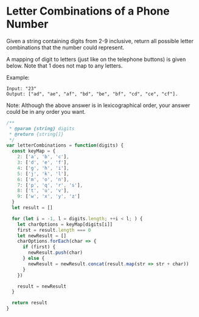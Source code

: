 # Letter Combinations of a Phone Number

Given a string containing digits from 2-9 inclusive, return all possible letter combinations that the number could represent.

A mapping of digit to letters (just like on the telephone buttons) is given below. Note that 1 does not map to any letters.

Example:

    Input: "23"
    Output: ["ad", "ae", "af", "bd", "be", "bf", "cd", "ce", "cf"].

Note:
Although the above answer is in lexicographical order, your answer could be in any order you want.

```javascript
/**
 * @param {string} digits
 * @return {string[]}
 */
var letterCombinations = function(digits) {
  const keyMap = {
    2: ['a', 'b', 'c'],
    3: ['d', 'e', 'f'],
    4: ['g', 'h', 'i'],
    5: ['j', 'k', 'l'],
    6: ['m', 'o', 'n'],
    7: ['p', 'q', 'r', 's'],
    8: ['t', 'u', 'v'],
    9: ['w', 'x', 'y', 'z']
  }
  let result = []

  for (let i = -1, l = digits.length; ++i < l; ) {
    let charOptions = keyMap[digits[i]]
    first = result.length === 0
    let newResult = []
    charOptions.forEach(char => {
      if (first) {
        newResult.push(char)
      } else {
        newResult = newResult.concat(result.map(str => str + char))
      }
    })

    result = newResult
  }

  return result
}
```

